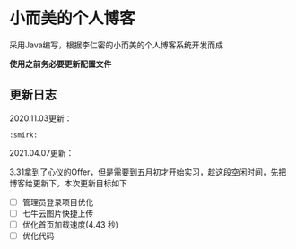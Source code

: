 # 小而美的个人博客
采用Java编写，根据李仁密的小而美的个人博客系统开发而成

**使用之前务必要更新配置文件**

## 更新日志
2020.11.03更新：
    
    :smirk:
2021.04.07更新：

3.31拿到了心仪的Offer，但是需要到五月初才开始实习，趁这段空闲时间，先把博客给更新下。本次更新目标如下
- [ ] 管理员登录项目优化
- [ ] 七牛云图片快捷上传
- [ ] 优化首页加载速度(4.43 秒) 
- [ ] 优化代码